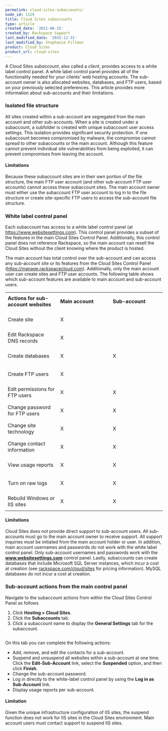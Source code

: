 ```yaml
---
permalink: cloud-sites-subaccounts/
node_id: 1129
title: Cloud Sites subaccounts
type: article
created_date: '2011-06-15'
created_by: Rackspace Support
last_modified_date: '2015-12-31'
last_modified_by: Stephanie Fillmon
product: Cloud Sites
product_url: cloud-sites
---
```


A Cloud Sites *subaccount*, also called a *client*, provides access to a
white label control panel. A white label control panel provides all of
the functionality needed for your clients' web hosting accounts. The
sub-account owner is also allocated websites, databases, and FTP users,
based on your previously selected preferences. This article provides
more information about sub-accounts and their limitations.

### Isolated file structure

All sites created within a sub-account are segregated from the main
account and other sub-accounts. When a site is created under a
subaccount, a subfolder is created with unique subaccount user access
settings. This isolation provides significant security protection. If
one subaccount becomes compromised by malware, the compromise cannot
spread to other subaccounts or the main account. Although this feature
cannot prevent individual site vulnerabilities from being exploited, it
can prevent compromises from leaving the account.

#### Limitations

Because these subaccount sites are in their own portion of the file
structure, the main FTP user account (and other sub-account FTP user
accounts) cannot access these subaccount sites. The main account owner
must either use the subaccount FTP user account to log in to the file
structure or create site-specific FTP users to access the sub-account
file structure.

### White label control panel

Each subaccount has access to a white label control panel (at
https://www.websitesettings.com). This control panel provides a subset
of the features in the main Cloud Sites Control Panel. Additionally,
this control panel does not reference Rackspace, so the main account can
resell the Cloud Sites without the client knowing where the product is
hosted.

The main account has total control over the sub-account and can access
any sub-account site or its features from the Cloud Sites Control Panel
(https://manage.rackspacecloud.com). Additionally, only the main account
user can create sites and FTP user accounts. The following table shows
which sub-account features are available to main account and sub-account
users.

<table>
<colgroup>
<col width="33%" />
<col width="33%" />
<col width="33%" />
</colgroup>
<tbody>
<tr class="odd">
<td align="left"><strong>Actions for sub-account websites</strong></td>
<td align="left"><p><strong>Main account</strong></p></td>
<td align="left"><strong>Sub-account</strong></td>
</tr>
<tr class="even">
<td align="left">Create site</td>
<td align="left"><p>X</p></td>
<td align="left"><p> </p></td>
</tr>
<tr class="odd">
<td align="left">Edit Rackspace DNS records</td>
<td align="left"><p>X</p></td>
<td align="left"><p> </p></td>
</tr>
<tr class="even">
<td align="left">Create databases</td>
<td align="left"><p>X</p></td>
<td align="left"><p>X</p></td>
</tr>
<tr class="odd">
<td align="left">Create FTP users</td>
<td align="left"><p>X</p></td>
<td align="left"><p> </p></td>
</tr>
<tr class="even">
<td align="left">Edit permissions for FTP users</td>
<td align="left"><p>X</p></td>
<td align="left"><p>X</p></td>
</tr>
<tr class="odd">
<td align="left">Change password for FTP users</td>
<td align="left"><p>X</p></td>
<td align="left"><p>X</p></td>
</tr>
<tr class="even">
<td align="left">Change site technology</td>
<td align="left"><p>X</p></td>
<td align="left"><p>X</p></td>
</tr>
<tr class="odd">
<td align="left">Change contact information</td>
<td align="left"><p>X</p></td>
<td align="left"><p>X</p></td>
</tr>
<tr class="even">
<td align="left">View usage reports</td>
<td align="left"><p>X</p></td>
<td align="left"><p>X</p></td>
</tr>
<tr class="odd">
<td align="left">Turn on raw logs</td>
<td align="left"><p>X</p></td>
<td align="left"><p>X</p></td>
</tr>
<tr class="even">
<td align="left">Rebuild Windows or IIS sites</td>
<td align="left"><p>X</p></td>
<td align="left"><p>X</p></td>
</tr>
</tbody>
</table>

#### Limitations

Cloud Sites does not provide direct support to sub-account users. All
sub-accounts must go to the main account owner to receive support. All
support inquiries must be initiated from the main account holder or
user. In addition, main account usernames and passwords do not work with
the white label control panel. Only sub-account usernames and passwords
work with the **www.websitesettings.com** control panel. Lastly,
subaccounts can create databases that include Microsoft SQL Server
instances, which incur a cost at creation (see
[rackspace.com/cloud/sites](http://www.rackspace.com/cloud/sites) for
pricing information). MySQL databases do not incur a cost at creation.

### Sub-account actions from the main control panel

Navigate to the subaccount actions from within the Cloud Sites Control
Panel as follows

1.  Click **Hosting > Cloud Sites**.
2.  Click the **Subaccounts** tab.
3.  Click a subaccount name to display the **General Settings** tab for
    the subaccount.

  <img src="https://8026b2e3760e2433679c-fffceaebb8c6ee053c935e8915a3fbe7.ssl.cf2.rackcdn.com/field/image/edit_subaccount.png" alt="" />

On this tab you can complete the following actions:

-   Add, remove, and edit the contacts for a sub-account.
-   Suspend and unsuspend all websites within a sub-account at one time.
    Click the **Edit-Sub-Account** link, select the **Suspended**
    option, and then click **Finish**.
-   Change the sub-account password.
-   Log in directly to the white-label control panel by using the **Log
    in as Sub-Account** link.
-   Display usage reports per sub-account.

#### Limitation

Given the unique infrastructure configuration of IIS sites, the suspend
function does not work for IIS sites in the Cloud Sites environment.
Main account users must contact support to suspend IIS sites.
